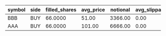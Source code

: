 | symbol | side | filled_shares | avg_price | notional | avg_slippage | residual_drift_bps |
| --- | --- | --- | --- | --- | --- | --- |
| BBB | BUY | 66.0000 | 51.00 | 3366.00 | 0.00 | 10.84 |
| AAA | BUY | 66.0000 | 101.00 | 6666.00 | 0.00 | 21.67 |
